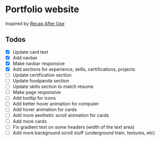 # Portfolio website

Inspired by [Recap After Use](https://www.recapafteruse.co.uk)

## Todos
- [x] Update card text
- [x] Add navbar
- [x] Make navbar responsive
- [x] Add sections for experience, skills, certifications, projects
- [ ] Update certification section
- [ ] Update foodpanda section
- [ ] Update skills section to match resume
- [ ] Make page responsive
- [ ] Add tooltip for icons
- [ ] Add better hover animation for computer
- [ ] Add hover animation for cards
- [ ] Add more aesthetic scroll animation for cards
- [ ] Add more cards
- [ ] Fix gradient text on some headers (width of the text area)
- [ ] Add more background scroll stuff (underground train, textures, etc)
